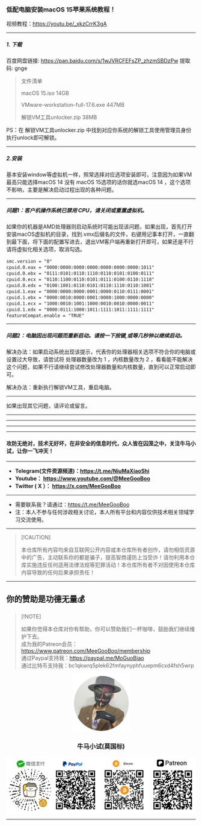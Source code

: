 ### 低配电脑安装macOS 15苹果系统教程！

视频教程：https://youtu.be/_xkzCrrK3gA

****

##### 1. 下载

百度网盘链接: https://pan.baidu.com/s/1wJVRCFEFsZP_zhzmSBDzPw 提取码: gnge

> 文件清单
>
> macOS 15.iso                                            14GB
>
> VMware-workstation-full-17.6.exe        447MB
>
> 解锁VM工具unlocker.zip                         38MB

PS：在 解锁VM工具unlocker.zip 中找到对应你系统的解锁工具使用管理员身份执行unlock即可解锁。

****

##### 2.安装

基本安装window等虚拟机一样，照常选择对应选项安装即可，注意因为如果VM最高只能选择macOS 14 没有 macOS 15选项的话你就选macOS 14 ，这个选项不影响，主要是解决启动过程出现的各种问题。

****

##### 问题1：客户机操作系统已禁用 CPU，请关闭或重置虚拟机。

如果你的机器是AMD处理器则启动系统时可能出现该问题，如果出现，首先打开安装macOS虚拟机的目录，找到.vmx后缀名的文件，右键用记事本打开，一直翻到最下面，将下面的配置写进去，退出VM客户端再重新打开即可，如果还是不行请将虚拟化相关选项，取消勾选。

```
smc.version = "0"
cpuid.0.eax = "0000:0000:0000:0000:0000:0000:0000:1011"
cpuid.0.ebx = "0111:0101:0110:1110:0110:0101:0100:0111"
cpuid.0.ecx = "0110:1100:0110:0101:0111:0100:0110:1110"
cpuid.0.edx = "0100:1001:0110:0101:0110:1110:0110:1001"
cpuid.1.eax = "0000:0000:0000:0001:0000:0110:0111:0001"
cpuid.1.ebx = "0000:0010:0000:0001:0000:1000:0000:0000"
cpuid.1.ecx = "1000:0010:1001:1000:0010:0010:0000:0011"
cpuid.1.edx = "0000:0111:1000:1011:1111:1011:1111:1111"
featureCompat.enable = "TRUE"
```

****

##### 问题2：电脑因出现问题而重新启动。请按一下按键,或等几秒钟以继续启动。

解决办法：如果启动系统出现该提示，代表你的处理器相关选项不符合你的电脑或设置过大导致，请尝试将 处理器数量改为 1 ，内核数量改为 2 ，看看能不能解决这个问题，如果不行请继续尝试修改处理器数量和内核数量，直到可以正常启动即可。

解决办法：重新执行解锁VM工具，重启电脑。

****

如果出现其它问题，请评论或留言。





****

****

****


****

#### 攻防无绝对，技术无好坏，在非安全的信息时代，众人皆在囚笼之中，关注牛马小试，让你一飞冲天！

****

- **Telegram(文件资源频道)：https://t.me/NiuMaXiaoShi**
- **Youtube：  https://www.youtube.com/@MeeGooBoo**
- **Twitter ( X ）：  https://x.com/MeeGooBoo**

****

- 需要联系我？请通过：https://t.me/MeeGooBoo
- 注：本人不参与任何涉政相关讨论，本人所有平台和内容仅供技术相关领域学习交流使用。

****

>  [!CAUTION]
>
> 本仓库所有内容均来自互联网公开内容或本仓库所有者创作，请勿相信资源中的广告，主动联系你的都是骗子，提高智商谨防上当受诈！请勿利用本仓库实施违反任何适用法律法规等犯罪活动！本仓库所有者不对因使用本仓库内容导致的任何后果承担责任！

****

## 你的赞助是功德无量💰

>  [!NOTE]
>
> 如果你觉得本仓库对你有帮助，你可以赞助我们一杯咖啡，鼓励我们继续维护下去。<br>
> 成为我的Patreon会员：https://www.patreon.com/MeeGooBoo/membership<br>
> 通过Paypal支持我：https://paypal.me/MoGuoBiao<br>
> 通过比特币支持我：bc1qkwrq5plek62fmfaynyphfuuepm6cxd4fsh5wrp



<p align="center" >
    <img src="https://raw.githubusercontent.com/MeeGooBoo/2025/refs/heads/main/static/imgs/logo.png" width="150">
    <h3 align="center">牛马小试(莫国标)</h3>
    <p align="center">
        <img src="https://raw.githubusercontent.com/MeeGooBoo/2025/refs/heads/main/static/imgs/pays.png">
    </p>
</p>


****

